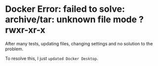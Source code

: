 # Docker Error: failed to solve: archive/tar: unknown file mode ?rwxr-xr-x

After many tests, updating files, changing settings and no solution to the problem.

To resolve this, I just `updated Docker Desktop`.
